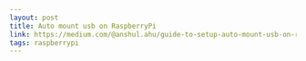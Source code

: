 ```yaml
---
layout: post
title: Auto mount usb on RaspberryPi
link: https://medium.com/@anshul.ahu/guide-to-setup-auto-mount-usb-on-raspberry-pi-4f343761627f
tags: raspberrypi
---
```

